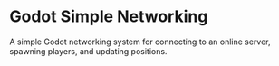 # Godot Simple Networking

A simple Godot networking system for connecting to an online server, spawning players, and updating positions.